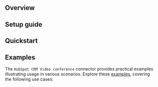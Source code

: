 ## Overview

[//]: # (TODO: Add overview mentioning the purpose of the module, supported REST API versions, and other high-level details.)

## Setup guide

[//]: # (TODO: Add detailed steps to obtain credentials and configure the module.)

## Quickstart

[//]: # (TODO: Add a quickstart guide to demonstrate a basic functionality of the module, including sample code snippets.)

## Examples

The `HubSpot CRM Video conference` connector provides practical examples illustrating usage in various scenarios. Explore these [examples](https://github.com/module-ballerinax-hubspot.crm.extensions.videoconferencing/tree/main/examples/), covering the following use cases:

[//]: # (TODO: Add examples)
